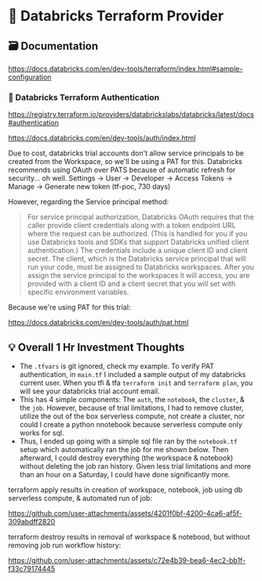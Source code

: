 # 🥡 Databricks Terraform Provider

## 🗃️ Documentation

<https://docs.databricks.com/en/dev-tools/terraform/index.html#sample-configuration>

### 🔐 Databricks Terraform Authentication

<https://registry.terraform.io/providers/databrickslabs/databricks/latest/docs#authentication>

<https://docs.databricks.com/en/dev-tools/auth/index.html>

Due to cost, databricks trial accounts don't allow service principals to be created from the Workspace, so we'll be using a PAT for this. Databricks recommends using OAuth over PATS because of automatic refresh for security... oh well.
Settings -> User -> Developer -> Access Tokens -> Manage -> Generate new token (tf-poc, 730 days)

However, regarding the Service principal method:

> For service principal authorization, Databricks OAuth requires that the caller provide client credentials along with a token endpoint URL where the request can be authorized. (This is handled for you if you use Databricks tools and SDKs that support Databricks unified client authentication.) The credentials include a unique client ID and client secret. The client, which is the Databricks service principal that will run your code, must be assigned to Databricks workspaces. After you assign the service principal to the workspaces it will access, you are provided with a client ID and a client secret that you will set with specific environment variables.

Because we're using PAT for this trial:

<https://docs.databricks.com/en/dev-tools/auth/pat.html>

## 💡 Overall 1 Hr Investment Thoughts
- The `.tfvars` is git ignored, check my example. To verify PAT authentication, in `main.tf` I included a sample output of my databricks current user. When you tfi & tfa `terraform init` and `terraform plan`, you will see your databricks trial account email.
- This has 4 simple components: The `auth`, the `notebook`, the `cluster`, & the `job`. However, because of trial limitations, I had to remove cluster, utilize the out of the box serverless compute, not create a cluster, nor could I create a python nnotebook because serverless compute only works for sql.
- Thus, I ended up going with a simple sql file ran by the `notebook.tf` setup which automatically ran the job for me shown below. Then afterward, I could destroy everything (the workspace & notebook) without deleting the job ran history. Given less trial limitations and more than an hour on a Saturday, I could have done significantly more.


terraform apply results in creation of workspace, notebook, job using db serverless compute, & automated run of job:

https://github.com/user-attachments/assets/4201f0bf-4200-4ca6-af5f-309abdff2820

terraform destroy results in removal of workspace & notebood, but without removing job run workflow history:

https://github.com/user-attachments/assets/c72e4b39-bea6-4ec2-bb1f-f33c79174445


